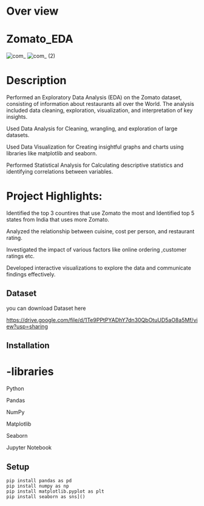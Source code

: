 # Over view
# Zomato_EDA

![com_](https://github.com/sravani-buguru/ZOMATO_EDA_PROJECT/assets/147702072/36738e02-f056-40d7-bdcc-73625c10d598)
![com_ (2)](https://github.com/sravani-buguru/ZOMATO_EDA_PROJECT/assets/147702072/d72968a3-24e6-4592-8a38-9efbffb8d545)

# Description

Performed an Exploratory Data Analysis (EDA) on the Zomato dataset, consisting of information about restaurants all over the World. The analysis included data cleaning, exploration, visualization, and interpretation of key insights.

Used Data Analysis for Cleaning, wrangling, and exploration of large datasets.

Used Data Visualization for Creating insightful graphs and charts using libraries like matplotlib and seaborn.

Performed Statistical Analysis for Calculating descriptive statistics and identifying correlations between variables.

# Project Highlights:
Identified the top 3 countires that use Zomato the most and Identified top 5 states from India that uses more Zomato.

Analyzed the relationship between cuisine, cost per person, and restaurant rating.

Investigated the impact of various factors like  online ordering ,customer ratings etc.

Developed interactive visualizations to explore the data and communicate findings effectively.

## Dataset

 you can download Dataset here

https://drive.google.com/file/d/1Te9PPtPYADhY7dn30QbOtuUD5aO8a5Mf/view?usp=sharing

## Installation

# -libraries
 Python
 
Pandas

NumPy

Matplotlib

Seaborn

Jupyter Notebook



## Setup
 
    pip install pandas as pd
    pip install numpy as np
    pip install matplotlib.pyplot as plt
    pip install seaborn as sns]()

